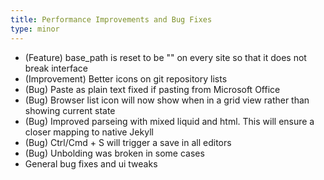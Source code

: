 ```yaml
---
title: Performance Improvements and Bug Fixes
type: minor
---
```

* (Feature) base_path is reset to be "" on every site so that it does not break interface
* (Improvement) Better icons on git repository lists
* (Bug) Paste as plain text fixed if pasting from Microsoft Office
* (Bug) Browser list icon will now show when in a grid view rather than showing current state
* (Bug) Improved parseing with mixed liquid and html. This will ensure a closer mapping to native Jekyll
* (Bug) Ctrl/Cmd + S will trigger a save in all editors
* (Bug) Unbolding was broken in some cases
* General bug fixes and ui tweaks